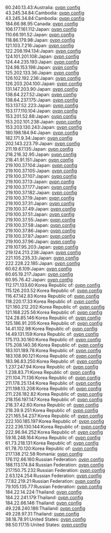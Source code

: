 60.240.13.43:Australia: [ovpn config](vpn/60_240_13_43.ovpn)  
43.245.34.84:Cambodia: [ovpn config](vpn/43_245_34_84.ovpn)  
43.245.34.84:Cambodia: [ovpn config](vpn/43_245_34_84.ovpn)  
184.66.98.95:Canada: [ovpn config](vpn/184_66_98_95.ovpn)  
106.177.161.112:Japan: [ovpn config](vpn/106_177_161_112.ovpn)  
110.66.191.52:Japan: [ovpn config](vpn/110_66_191_52.ovpn)  
118.86.179.98:Japan: [ovpn config](vpn/118_86_179_98.ovpn)  
121.103.7.216:Japan: [ovpn config](vpn/121_103_7_216.ovpn)  
122.208.194.134:Japan: [ovpn config](vpn/122_208_194_134.ovpn)  
124.101.201.108:Japan: [ovpn config](vpn/124_101_201_108.ovpn)  
124.44.235.193:Japan: [ovpn config](vpn/124_44_235_193.ovpn)  
124.98.153.198:Japan: [ovpn config](vpn/124_98_153_198.ovpn)  
125.202.133.36:Japan: [ovpn config](vpn/125_202_133_36.ovpn)  
126.102.192.236:Japan: [ovpn config](vpn/126_102_192_236.ovpn)  
126.203.204.100:Japan: [ovpn config](vpn/126_203_204_100.ovpn)  
131.147.203.90:Japan: [ovpn config](vpn/131_147_203_90.ovpn)  
138.64.227.52:Japan: [ovpn config](vpn/138_64_227_52.ovpn)  
138.64.237.175:Japan: [ovpn config](vpn/138_64_237_175.ovpn)  
153.137.52.223:Japan: [ovpn config](vpn/153_137_52_223.ovpn)  
153.177.110.104:Japan: [ovpn config](vpn/153_177_110_104.ovpn)  
153.201.52.88:Japan: [ovpn config](vpn/153_201_52_88.ovpn)  
153.202.101.238:Japan: [ovpn config](vpn/153_202_101_238.ovpn)  
153.203.130.243:Japan: [ovpn config](vpn/153_203_130_243.ovpn)  
180.198.184.94:Japan: [ovpn config](vpn/180_198_184_94.ovpn)  
182.171.9.34:Japan: [ovpn config](vpn/182_171_9_34.ovpn)  
202.143.223.79:Japan: [ovpn config](vpn/202_143_223_79.ovpn)  
211.19.67.135:Japan: [ovpn config](vpn/211_19_67_135.ovpn)  
218.216.32.95:Japan: [ovpn config](vpn/218_216_32_95.ovpn)  
218.41.91.151:Japan: [ovpn config](vpn/218_41_91_151.ovpn)  
219.100.37.104:Japan: [ovpn config](vpn/219_100_37_104.ovpn)  
219.100.37.105:Japan: [ovpn config](vpn/219_100_37_105.ovpn)  
219.100.37.107:Japan: [ovpn config](vpn/219_100_37_107.ovpn)  
219.100.37.13:Japan: [ovpn config](vpn/219_100_37_13.ovpn)  
219.100.37.177:Japan: [ovpn config](vpn/219_100_37_177.ovpn)  
219.100.37.182:Japan: [ovpn config](vpn/219_100_37_182.ovpn)  
219.100.37.19:Japan: [ovpn config](vpn/219_100_37_19.ovpn)  
219.100.37.31:Japan: [ovpn config](vpn/219_100_37_31.ovpn)  
219.100.37.49:Japan: [ovpn config](vpn/219_100_37_49.ovpn)  
219.100.37.51:Japan: [ovpn config](vpn/219_100_37_51.ovpn)  
219.100.37.55:Japan: [ovpn config](vpn/219_100_37_55.ovpn)  
219.100.37.58:Japan: [ovpn config](vpn/219_100_37_58.ovpn)  
219.100.37.86:Japan: [ovpn config](vpn/219_100_37_86.ovpn)  
219.100.37.87:Japan: [ovpn config](vpn/219_100_37_87.ovpn)  
219.100.37.96:Japan: [ovpn config](vpn/219_100_37_96.ovpn)  
219.107.95.203:Japan: [ovpn config](vpn/219_107_95_203.ovpn)  
219.124.213.238:Japan: [ovpn config](vpn/219_124_213_238.ovpn)  
221.105.235.33:Japan: [ovpn config](vpn/221_105_235_33.ovpn)  
222.228.22.185:Japan: [ovpn config](vpn/222_228_22_185.ovpn)  
60.62.6.109:Japan: [ovpn config](vpn/60_62_6_109.ovpn)  
60.65.19.217:Japan: [ovpn config](vpn/60_65_19_217.ovpn)  
60.95.76.42:Japan: [ovpn config](vpn/60_95_76_42.ovpn)  
112.171.133.60:Korea Republic of: [ovpn config](vpn/112_171_133_60.ovpn)  
115.126.203.52:Korea Republic of: [ovpn config](vpn/115_126_203_52.ovpn)  
116.47.142.83:Korea Republic of: [ovpn config](vpn/116_47_142_83.ovpn)  
118.220.17.33:Korea Republic of: [ovpn config](vpn/118_220_17_33.ovpn)  
121.160.212.202:Korea Republic of: [ovpn config](vpn/121_160_212_202.ovpn)  
121.168.225.56:Korea Republic of: [ovpn config](vpn/121_168_225_56.ovpn)  
124.28.85.146:Korea Republic of: [ovpn config](vpn/124_28_85_146.ovpn)  
125.186.91.205:Korea Republic of: [ovpn config](vpn/125_186_91_205.ovpn)  
14.41.102.98:Korea Republic of: [ovpn config](vpn/14_41_102_98.ovpn)  
14.49.131.159:Korea Republic of: [ovpn config](vpn/14_49_131_159.ovpn)  
175.113.30.160:Korea Republic of: [ovpn config](vpn/175_113_30_160.ovpn)  
175.208.140.36:Korea Republic of: [ovpn config](vpn/175_208_140_36.ovpn)  
183.101.189.78:Korea Republic of: [ovpn config](vpn/183_101_189_78.ovpn)  
183.108.90.121:Korea Republic of: [ovpn config](vpn/183_108_90_121.ovpn)  
183.96.83.250:Korea Republic of: [ovpn config](vpn/183_96_83_250.ovpn)  
1.237.247.94:Korea Republic of: [ovpn config](vpn/1_237_247_94.ovpn)  
1.238.83.71:Korea Republic of: [ovpn config](vpn/1_238_83_71.ovpn)  
211.104.71.136:Korea Republic of: [ovpn config](vpn/211_104_71_136.ovpn)  
211.178.25.134:Korea Republic of: [ovpn config](vpn/211_178_25_134.ovpn)  
211.198.13.208:Korea Republic of: [ovpn config](vpn/211_198_13_208.ovpn)  
211.226.182.82:Korea Republic of: [ovpn config](vpn/211_226_182_82.ovpn)  
218.156.197.147:Korea Republic of: [ovpn config](vpn/218_156_197_147.ovpn)  
218.37.42.60:Korea Republic of: [ovpn config](vpn/218_37_42_60.ovpn)  
218.39.9.251:Korea Republic of: [ovpn config](vpn/218_39_9_251.ovpn)  
221.165.54.237:Korea Republic of: [ovpn config](vpn/221_165_54_237.ovpn)  
222.100.185.197:Korea Republic of: [ovpn config](vpn/222_100_185_197.ovpn)  
222.236.130.144:Korea Republic of: [ovpn config](vpn/222_236_130_144.ovpn)  
222.96.94.252:Korea Republic of: [ovpn config](vpn/222_96_94_252.ovpn)  
59.16.248.164:Korea Republic of: [ovpn config](vpn/59_16_248_164.ovpn)  
61.73.218.131:Korea Republic of: [ovpn config](vpn/61_73_218_131.ovpn)  
61.78.70.120:Korea Republic of: [ovpn config](vpn/61_78_70_120.ovpn)  
217.138.212.58:Romania: [ovpn config](vpn/217_138_212_58.ovpn)  
176.112.66.160:Russian Federation: [ovpn config](vpn/176_112_66_160.ovpn)  
188.113.174.84:Russian Federation: [ovpn config](vpn/188_113_174_84.ovpn)  
217.150.75.232:Russian Federation: [ovpn config](vpn/217_150_75_232.ovpn)  
2.63.124.254:Russian Federation: [ovpn config](vpn/2_63_124_254.ovpn)  
77.82.219.21:Russian Federation: [ovpn config](vpn/77_82_219_21.ovpn)  
79.105.135.77:Russian Federation: [ovpn config](vpn/79_105_135_77.ovpn)  
184.22.14.224:Thailand: [ovpn config](vpn/184_22_14_224.ovpn)  
184.22.241.179:Thailand: [ovpn config](vpn/184_22_241_179.ovpn)  
184.22.66.146:Thailand: [ovpn config](vpn/184_22_66_146.ovpn)  
49.228.240.186:Thailand: [ovpn config](vpn/49_228_240_186.ovpn)  
49.228.97.31:Thailand: [ovpn config](vpn/49_228_97_31.ovpn)  
38.18.78.91:United States: [ovpn config](vpn/38_18_78_91.ovpn)  
98.50.117.15:United States: [ovpn config](vpn/98_50_117_15.ovpn)  
